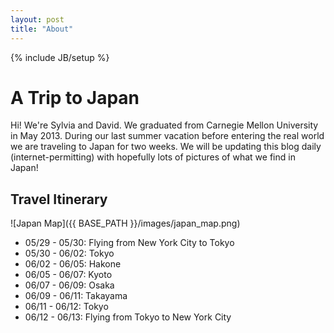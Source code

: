 ```yaml
---
layout: post
title: "About"
---
```

{% include JB/setup %}

A Trip to Japan
===============
  
Hi! We're Sylvia and David. We graduated from Carnegie Mellon University in May 2013. During
our last summer vacation before entering the real world we are traveling to Japan for two
weeks. We will be updating this blog daily (internet-permitting) with hopefully lots of
pictures of what we find in Japan!

Travel Itinerary
----------------

![Japan Map]({{ BASE_PATH }}/images/japan_map.png)

* 05/29 - 05/30: Flying from New York City to Tokyo
* 05/30 - 06/02: Tokyo
* 06/02 - 06/05: Hakone
* 06/05 - 06/07: Kyoto
* 06/07 - 06/09: Osaka
* 06/09 - 06/11: Takayama
* 06/11 - 06/12: Tokyo
* 06/12 - 06/13: Flying from Tokyo to New York City
